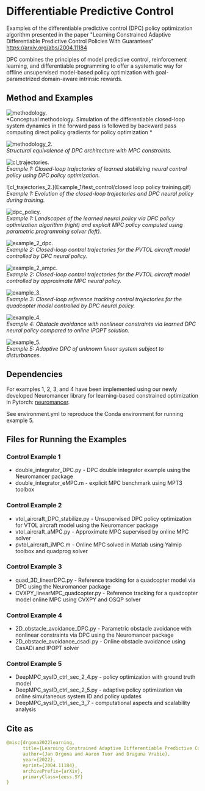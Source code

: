 # Differentiable Predictive Control 
Examples of the differentiable predictive control (DPC) policy optimization algorithm presented in the paper "Learning Constrained Adaptive Differentiable Predictive Control Policies With Guarantees"
https://arxiv.org/abs/2004.11184

DPC combines the principles of model predictive control, reinforcement learning, and differentiable programming to offer a systematic way for offline unsupervised model-based policy optimization with goal-parametrized domain-aware intrinsic rewards.


## Method and Examples

![methodology.](Example_1/test_control/DPC_abstract.png)  
*Conceptual methodology. Simulation of the differentiable closed-loop system dynamics in the forward pass is followed by backward pass computing direct policy gradients for policy optimization *


![methodology_2.](Example_1/test_control/deep_MPC_var2.png)  
*Structural equivalence of DPC architecture with MPC constraints.*


![cl_trajectories.](Example_1/test_control/cl_animation.gif)  
*Example 1: Closed-loop trajectories of learned stabilizing neural control policy using DPC policy optimization.*

![cl_trajectories_2.](Example_1/test_control/closed loop policy training.gif)  
*Example 1: Evolution of the closed-loop trajectories and DPC neural policy during training.*


![dpc_policy.](Example_1/test_control/policies_surfaces.png)  
*Example 1: Landscapes of the learned neural policy via DPC policy optimization algorithm (right) and explicit MPC policy computed using parametric programming solver (left).*


![example_2_dpc.](Example_2/figs/pvtol_dpc_cl1.png)  
*Example 2: Closed-loop control trajectories for the PVTOL aircraft model controlled by DPC neural policy.*


![example_2_ampc.](Example_2/figs/ampc_1.png)  
*Example 2: Closed-loop control trajectories for the PVTOL aircraft model controlled by approximate MPC neural policy.*


![example_3.](Example_3/figs/quadcopter_dpc_1.png)  
*Example 3: Closed-loop reference tracking control trajectories for the quadcopter model controlled by DPC neural policy.*


![example_4.](Example_4/figs/obstacle_avoidance.png)  
*Example 4: Obstacle avoidance with nonlinear constraints via learned DPC neural policy compared to online IPOPT solution.*


![example_5.](Example_5/figs/DeepMPC_simSysID_on_paper.png)  
*Example 5: Adaptive DPC of unknown linear system subject to disturbances.*


## Dependencies
For examples 1, 2, 3, and 4 have been implemented using our newly developed Neuromancer library for learning-based constrained optimization in Pytorch: 
[neuromancer](https://github.com/pnnl/neuromancer/).

See environment.yml to reproduce the Conda environment for running example 5. 


## Files for Running the Examples

### Control Example 1 
- double_integrator_DPC.py - DPC double integrator example using the Neuromancer package
- double_integrator_eMPC.m - explicit MPC benchmark using MPT3 toolbox

### Control Example 2
- vtol_aircraft_DPC_stabilize.py - Unsupervised DPC policy optimization for VTOL aircraft model using the Neuromancer package
- vtol_aircraft_aMPC.py - Approximate MPC supervised by online MPC solver
- pvtol_aircraft_iMPC.m - Online MPC solved in Matlab using Yalmip toolbox and quadprog solver

### Control Example 3
- quad_3D_linearDPC.py - Reference tracking for a quadcopter model via DPC using the Neuromancer package
- CVXPY_linearMPC_quadcopter.py - Reference tracking for a quadcopter model online MPC using CVXPY and OSQP solver

### Control Example 4
- 2D_obstacle_avoidance_DPC.py - Parametric obstacle avoidance with nonlinear constraints via DPC using the Neuromancer package
- 2D_obstacle_avoidance_csadi.py - Online obstacle avoidance using CasADi and IPOPT solver

### Control Example 5
- DeepMPC_sysID_ctrl_sec_2_4.py - policy optimization with ground truth model 
- DeepMPC_sysID_ctrl_sec_2_5.py - adaptive policy optimization via online simultaneous system ID and policy updates 
- DeepMPC_sysID_ctrl_sec_3_7 	- computational aspects and scalability analysis

## Cite as

```yaml
@misc{drgona2022learning,
      title={Learning Constrained Adaptive Differentiable Predictive Control Policies With Guarantees}, 
      author={Jan Drgona and Aaron Tuor and Draguna Vrabie},
      year={2022},
      eprint={2004.11184},
      archivePrefix={arXiv},
      primaryClass={eess.SY}
}
```